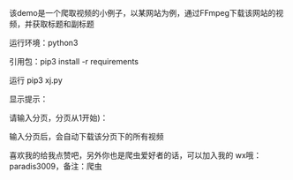 该demo是一个爬取视频的小例子，以某网站为例，通过FFmpeg下载该网站的视频，并获取标题和副标题

运行环境：python3

引用包：pip3 install -r requirements

运行  pip3 xj.py

显示提示： 

请输入分页，分页从1开始)：

输入分页后，会自动下载该分页下的所有视频

喜欢我的给我点赞吧，另外你也是爬虫爱好者的话，可以加入我的 wx哦：paradis3009，备注：爬虫
